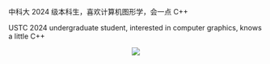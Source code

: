 中科大 2024 级本科生，喜欢计算机图形学，会一点 C++

USTC 2024 undergraduate student, interested in computer graphics, knows a little C++

<div align="center">
  <img src="https://github-readme-stats.vercel.app/api?username=hghgthifg&show_icons=true&icon_color=CE1D2D&text_color=718096&hide_title=true" />
  <!-- <img src="https://github-readme-stats.vercel.app/api/top-langs/?username=hghgthifg&exclude_repo=hghgthifg.github.io" /> -->
</div>
